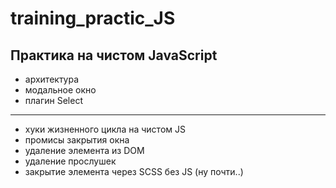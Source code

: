# training_practic_JS

## Практика на чистом JavaScript
* архитектура
* модальное окно
* плагин Select
___
* хуки жизненного цикла на чистом JS
* промисы закрытия окна
* удаление элемента из DOM 
* удаление прослушек
* закрытие элемента через SCSS без JS (ну почти..)
